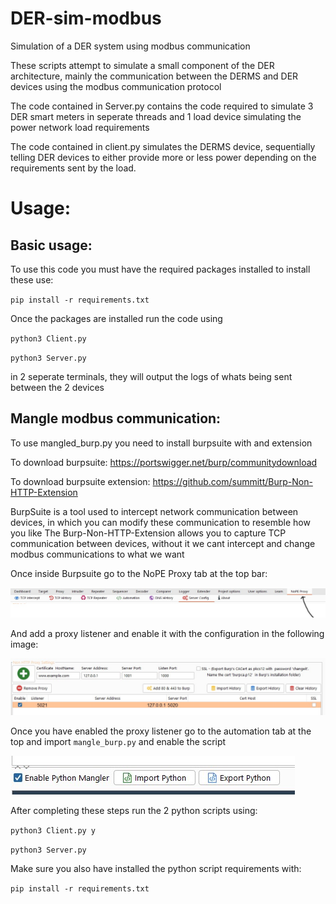 # DER-sim-modbus
Simulation of a DER system using modbus communication

These scripts attempt to simulate a small component of the DER architecture, mainly the communication between the DERMS and DER devices using the modbus communication protocol

The code contained in Server.py contains the code required to simulate 3 DER smart meters in seperate threads and 1 load device simulating the power network load requirements

The code contained in client.py simulates the DERMS device, sequentially telling DER devices to either provide more or less power depending on the requirements sent by the load.

# Usage:

## Basic usage:
To use this code you must have the required packages installed to install these use:

`pip install -r requirements.txt`

Once the packages are installed run the code using

`python3 Client.py`

`python3 Server.py` 

in 2 seperate terminals, they will output the logs of whats being sent between the 2 devices

## Mangle modbus communication:
To use mangled_burp.py you need to install burpsuite with and extension

To download burpsuite: https://portswigger.net/burp/communitydownload

To download burpsuite extension: https://github.com/summitt/Burp-Non-HTTP-Extension

BurpSuite is a tool used to intercept network communication between devices, in which you can modify these communication to resemble how you like
The Burp-Non-HTTP-Extension allows you to capture TCP communication between devices, without it we cant intercept and change modbus communications to what we want

Once inside Burpsuite go to the NoPE Proxy tab at the top bar:

![NoPE Proxy Tab](https://raw.githubusercontent.com/TeddyCom1/DER-sim-modbus/main/Pictures/NoPE_proxy_top_bar.jpg)

And add a proxy listener and enable it with the configuration in the following image:

![NoPE Proxy Settings](https://raw.githubusercontent.com/TeddyCom1/DER-sim-modbus/main/Pictures/NoPE_proxy_proxy_setting.jpg)

Once you have enabled the proxy listener go to the automation tab at the top and import `mangle_burp.py` and enable the script

![Python Mangler](https://raw.githubusercontent.com/TeddyCom1/DER-sim-modbus/main/Pictures/import_python_mangler.jpg)

After completing these steps run the 2 python scripts using:

`python3 Client.py y`

`python3 Server.py`

Make sure you also have installed the python script requirements with:

`pip install -r requirements.txt`

